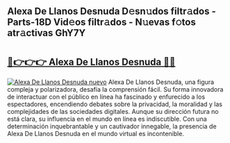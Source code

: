 ## Alexa De Llanos Desnuda D𝚎sn𝚞dos filtr𝚊dos - Parts-18D Vid𝚎os filtr𝚊dos - N𝚞evas f𝚘tos atr𝚊ctivas GhY7Y

# <h2><a href="http://mbati9.tromn.icu/?c=Alexa+De+Llanos+Desnuda">🔗👉👉👉 Alexa De Llanos Desnuda 🔗🔗</a></h2>

[![Alexa De Llanos Desnuda nuevo](https://i.imgur.com/pEAQMta.gif)](http://mbati9.tromn.icu/?c=Alexa+De+Llanos+Desnuda)
Alexa De Llanos Desnuda, una figura compleja y polarizadora, desafía la comprensión fácil. Su forma innovadora de interactuar con el público en línea ha fascinado y enfurecido a los espectadores, encendiendo debates sobre la privacidad, la moralidad y las complejidades de las sociedades digitales. Aunque su dirección futura no está clara, su influencia en el mundo en línea es indiscutible. Con una determinación inquebrantable y un cautivador innegable, la presencia de Alexa De Llanos Desnuda en el mundo virtual es incontenible.
